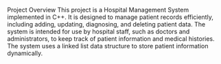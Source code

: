 <h>Project Overview
This project is a Hospital Management System implemented in C++. It is designed to manage patient records efficiently, including adding, updating, diagnosing, and deleting patient data. The system is intended for use by hospital staff, such as doctors and administrators, to keep track of patient information and medical histories. The system uses a linked list data structure to store patient information dynamically.
<br>
